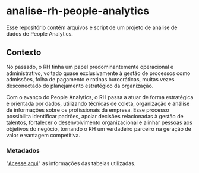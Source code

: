 # analise-rh-people-analytics
Esse repositório contém arquivos e script de um projeto de análise de dados de People Analytics.

## Contexto
No passado, o RH tinha um papel predominantemente operacional e administrativo, voltado quase exclusivamente à gestão de processos como admissões, folha de pagamento e rotinas burocráticas, muitas vezes desconectado do planejamento estratégico da organização.

Com o avanço do People Analytics, o RH passa a atuar de forma estratégica e orientada por dados, utilizando técnicas de coleta, organização e análise de informações sobre os profissionais da empresa. Esse processo possibilita identificar padrões, apoiar decisões relacionadas à gestão de talentos, fortalecer o desenvolvimento organizacional e alinhar pessoas aos objetivos do negócio, tornando o RH um verdadeiro parceiro na geração de valor e vantagem competitiva.

### Metadados
"[Acesse aqui](https://docs.google.com/spreadsheets/d/e/2PACX-1vTL6iXB-7ffubEPUgNa0J4XMrtGhlkLBWnv2xUr_--4vowtEMrXO5znAtp6uklnDbK5P5IJzxz-CB6W/pubhtml?gid=0&single=true)" as informações das tabelas utilizadas. 
